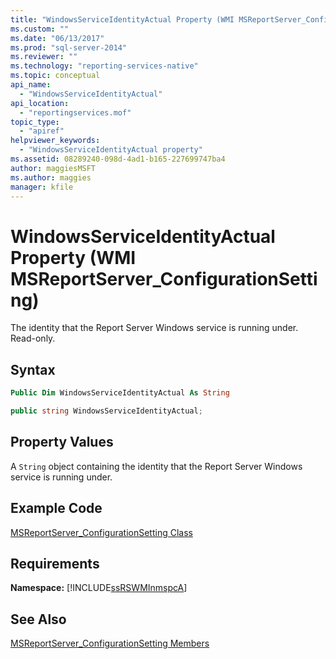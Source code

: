 ```yaml
---
title: "WindowsServiceIdentityActual Property (WMI MSReportServer_ConfigurationSetting) | Microsoft Docs"
ms.custom: ""
ms.date: "06/13/2017"
ms.prod: "sql-server-2014"
ms.reviewer: ""
ms.technology: "reporting-services-native"
ms.topic: conceptual
api_name: 
  - "WindowsServiceIdentityActual"
api_location: 
  - "reportingservices.mof"
topic_type: 
  - "apiref"
helpviewer_keywords: 
  - "WindowsServiceIdentityActual property"
ms.assetid: 08289240-098d-4ad1-b165-227699747ba4
author: maggiesMSFT
ms.author: maggies
manager: kfile
---
```

# WindowsServiceIdentityActual Property (WMI MSReportServer_ConfigurationSetting)
  The identity that the Report Server Windows service is running under. Read-only.  
  
## Syntax  
  
```vb  
Public Dim WindowsServiceIdentityActual As String  
```  
  
```csharp  
public string WindowsServiceIdentityActual;  
```  
  
## Property Values  
 A `String` object containing the identity that the Report Server Windows service is running under.  
  
## Example Code  
 [MSReportServer_ConfigurationSetting Class](msreportserver-configurationsetting-class.md)  
  
## Requirements  
 **Namespace:** [!INCLUDE[ssRSWMInmspcA](../../includes/ssrswminmspca-md.md)]  
  
## See Also  
 [MSReportServer_ConfigurationSetting Members](msreportserver-configurationsetting-members.md)  
  
  
